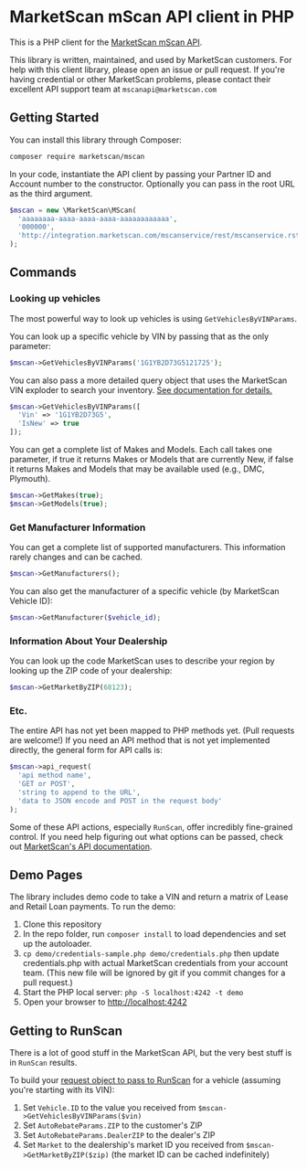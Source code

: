 # MarketScan mScan API client in PHP

This is a PHP client for the [MarketScan mScan API](http://www.marketscan.com/mScanAPIDocumentation/html/Welcome.htm).

This library is written, maintained, and used by MarketScan customers. For help with this client library, please open an issue or pull request.  If you're having credential or other MarketScan problems, please contact their excellent API support team at `mscanapi@marketscan.com`

## Getting Started

You can install this library through Composer:

```bash
composer require marketscan/mscan
```

In your code, instantiate the API client by passing your Partner ID and Account number to the constructor.  Optionally you can pass in the root URL as the third argument.

```php
$mscan = new \MarketScan\MScan(
  'aaaaaaaa-aaaa-aaaa-aaaa-aaaaaaaaaaaa',
  '000000',
  'http://integration.marketscan.com/mscanservice/rest/mscanservice.rst/?'
);
```

## Commands

### Looking up vehicles

The most powerful way to look up vehicles is using `GetVehiclesByVINParams`.

You can look up a specific vehicle by VIN by passing that as the only parameter:

```php
$mscan->GetVehiclesByVINParams('1G1YB2D73G5121725');
```

You can also pass a more detailed query object that uses the MarketScan VIN exploder to search your inventory. [See documentation for details.](http://www.marketscan.com/mScanAPIDocumentation/html/15d771de-6906-4951-9ccf-9d9a97c48269.htm)

```php
$mscan->GetVehiclesByVINParams([
  'Vin' => '1G1YB2D73G5',
  'IsNew' => true
]);
```

You can get a complete list of Makes and Models. Each call takes one parameter, if true it returns Makes or Models that are currently New, if false it returns Makes and Models that may be available used (e.g., DMC, Plymouth).

```php
$mscan->GetMakes(true);
$mscan->GetModels(true);
```


### Get Manufacturer Information

You can get a complete list of supported manufacturers. This information rarely changes and can be cached.

```php
$mscan->GetManufacturers();
```

You can also get the manufacturer of a specific vehicle (by MarketScan Vehicle ID):

```php
$mscan->GetManufacturer($vehicle_id);
```

### Information About Your Dealership

You can look up the code MarketScan uses to describe your region by looking up the ZIP code of your dealership:

```php
$mscan->GetMarketByZIP(68123);
```

### Etc.

The entire API has not yet been mapped to PHP methods yet. (Pull requests are welcome!) If you need an API method that is not yet implemented directly, the general form for API calls is:

```php
$mscan->api_request(
  'api method name',
  'GET or POST',
  'string to append to the URL',
  'data to JSON encode and POST in the request body'
);
```

Some of these API actions, especially `RunScan`, offer incredibly fine-grained control. If you need help figuring out what options can be passed, check out [MarketScan's API documentation](http://www.marketscan.com/mScanAPIDocumentation/html/Welcome.htm).

## Demo Pages

The library includes demo code to take a VIN and return a matrix of Lease and Retail Loan payments. To run the demo:

  1. Clone this repository
  1. In the repo folder, run `composer install` to load dependencies and set up the autoloader.
  1. `cp demo/credentials-sample.php demo/credentials.php` then update credentials.php with actual MarketScan credentials from your account team.  (This new file will be ignored by git if you commit changes for a pull request.)
  1. Start the PHP local server: `php -S localhost:4242 -t demo`
  1. Open your browser to [http://localhost:4242](http://localhost:4242)

## Getting to RunScan

There is a lot of good stuff in the MarketScan API, but the very best stuff is in `RunScan` results.

To build your [request object to pass to RunScan](http://www.marketscan.com/mScanAPIDocumentation/html/ed481d63-01f7-38fc-e444-c14233114f11.htm) for a vehicle (assuming you're starting with its VIN):

  1. Set `Vehicle.ID` to the value you received from `$mscan->GetVehiclesByVINParams($vin)`
  1. Set `AutoRebateParams.ZIP` to the customer's ZIP
  1. Set `AutoRebateParams.DealerZIP` to the dealer's ZIP
  1. Set `Market` to the dealership's market ID you received from `$mscan->GetMarketByZIP($zip)` (the market ID can be cached indefinitely)
